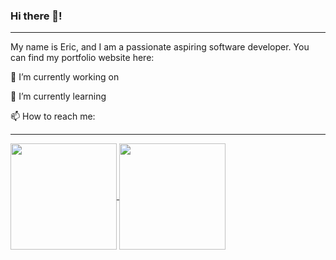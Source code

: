 ### Hi there 👋!

---

My name is Eric, and I am a passionate aspiring software developer. You can find my portfolio website here: 


🔭 I’m currently working on 
 
 
🌱 I’m currently learning 
 
 
📫 How to reach me:

---

<a href="https://github.com/Eric-Nobrega/github-readme-stats">
  <img align="center" src="https://github-readme-stats.vercel.app/api/top-langs/?username=Eric-Nobrega&theme=tokyonight&layout=compact&hide=css"height="170"/>
</a>
<a href="https://github.com/Eric-Nobrega/convoychat">
  <img align="center" src="https://github-readme-stats.vercel.app/api?username=Eric-Nobrega&theme=tokyonight&show_icons=true" height="170"/>
</a>
